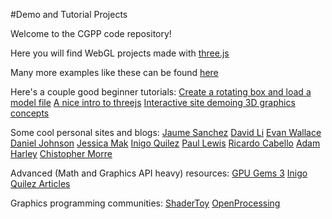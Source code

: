#Demo and Tutorial Projects

Welcome to the CGPP code repository!

Here you will find WebGL projects made with [three.js](https://threejs.org/)

Many more examples like these can be found [here](https://threejs.org/examples)
  
Here's a couple good beginner tutorials:
	[Create a rotating box and load a model file](https://dinosaurscode.xyz/tutorials/2016/07/15/three-js-tutorial-for-beginners/)
	[A nice intro to threejs](https://aerotwist.com/tutorials/getting-started-with-three-js/)
	[Interactive site demoing 3D graphics concepts](http://www.dimroc.com/reveal.js-threejs/)


Some cool personal sites and blogs:
	[Jaume Sanchez](https://www.clicktorelease.com/)
	[David Li](david.li)
	[Evan Wallace](http://madebyevan.com/)
	[Daniel Johnson](http://www.hexahedria.com/experiments/)
	[Jessica Mak](https://twitter.com/mango_lychee)
	[Inigo Quilez](http://www.iquilezles.org/)
	[Paul Lewis](https://aerotwist.com)
	[Ricardo Cabello](mrdoob.com)
	[Adam Harley](http://scs.ryerson.ca/~aharley/vis/conv/)
	[Chistopher Morre](http://christopheremoore.net/home.lua)


Advanced (Math and Graphics API heavy) resources: 
	[GPU Gems 3](https://developer.nvidia.com/gpugems/GPUGems3/gpugems3_pref01.html)
	[Inigo Quilez Articles](http://www.iquilezles.org/www/index.htm)


Graphics programming communities: 
  [ShaderToy](https://www.shadertoy.com/)
  [OpenProcessing](https://www.openprocessing.org/)
  
